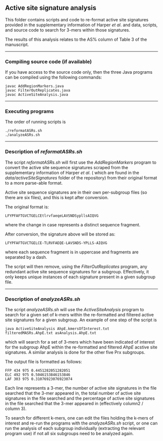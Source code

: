 ## Active site signature analysis 

This folder contains scripts and code to re-format active site signatures provided in the supplementary information of Harper *et al*. 
and data, scripts, and source code to search for 3-mers within those signatures.

The results of this analysis relates to the AS% column of Table 3 of the manuscript.

---
### Compiling source code (if available)
If you have access to the source code only, then the three Java programs can be compiled using the following commands:
```
javac AddRegionMarkers.java
javac FilterOutReplicates.java
javac ActiveSiteAnalysis.java
```

---
### Executing programs
The order of running scripts is 
```
./reformatASRs.sh
./analyzeASRs.sh
```
---
### Description of *reformatASRs.sh*
The script *reformatASRs.sh* will first use the *AddRegionMarkers* program to convert the active site sequence signatures 
scraped from the supplementary information of Harper *et al*. ( which are found in the *data/activeSiteSignatures* 
folder of the repository) from their original format to a more parse-able format.

Active site sequence signatures are in their own per-subgroup files (so there are six files), and this is kept after conversion.


The original format is:
```
LFYPFAFTGVCTGELCEtlrvfaeqeLAVSNDSypllsAIQVG
```
where the change in case represents a distinct sequence fragment.

After conversion, the signature above will be stored as: 
```
LFYPFAFTGVCTGELCE-TLRVFAEQE-LAVSNDS-YPLLS-AIQVG
```
where each sequence fragment is in uppercase and fragments are separated by a dash.

The script will then remove, using the *FilterOutReplicates* program, any redundant active site 
sequence signatures for a subgroup.  Effectively, it only keeps unique instances of each signature 
present in a given subgroup file. 

---
### Description of *analyzeASRs.sh*
The script *analyzeASRs.sh* will use the *ActiveSiteAnalysis* program to search for a given set of k-mers 
within the re-formatted and filtered active site signatures for a given subgroup. An example of one step of 
the script is
```
java ActiveSiteAnalysis AhpE.kmersOfInterest.txt filteredMASRs.AhpE.txt asAnalysis.AhpE.txt
```
which will search for a set of 3-mers which have been indicated of interest for the subgroup AhpE within 
the re-formatted and filtered *AhpE* acstive site signatures.  A similar analysis is done for the other
five Prx subgroups.

The output file is formatted as follows:
```
FFP 434 975 0.4451282051282051
ELC 492 975 0.5046153846153846
LAF 303 975 0.31076923076923074
```
Each line represents a 3-mer, the number of active site signatures in the file searched that the 3-mer 
appeared in, the total number of active site signatures in the file searched and the percentage of active site 
signatures in the file searched that the 3-mer appeared in (effectively column2 / column 3).

To search for different k-mers, one can edit the files holding the k-mers of interest and re-run the programs
with the *analyzeASRs.sh* script, or one can run the analysis of each subgroup individually (extracting the relevant program use)
if not all six subgroups need to be analyzed again. 



